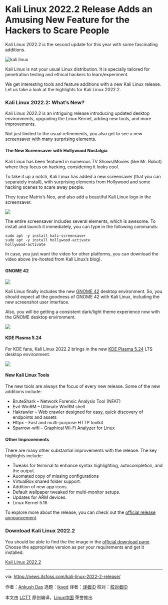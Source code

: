 [#]: subject: "Kali Linux 2022.2 Release Adds an Amusing New Feature for the Hackers to Scare People"
[#]: via: "https://news.itsfoss.com/kali-linux-2022-2-release/"
[#]: author: "Ankush Das https://news.itsfoss.com/author/ankush/"
[#]: collector: "lkxed"
[#]: translator: " "
[#]: reviewer: " "
[#]: publisher: " "
[#]: url: " "

Kali Linux 2022.2 Release Adds an Amusing New Feature for the Hackers to Scare People
======
Kali Linux 2022.2 is the second update for this year with some fascinating additions.

![kali linux][1]

Kali Linux is not your usual Linux distribution. It is specially tailored for penetration testing and ethical hackers to learn/experiment.

We get interesting tools and feature additions with a new Kali Linux release. Let us take a look at the highlights for Kali Linux 2022.2.

### Kali Linux 2022.2: What’s New?

Kali Linux 2022.2 is an intriguing release introducing updated desktop environments, upgrading the Linux Kernel, adding new tools, and more improvements.

Not just limited to the usual refinements, you also get to see a new screensaver with many surprising elements.

#### The New Screensaver with Hollywood Nostalgia

Kali Linux has been featured in numerous TV Shows/Movies (like Mr. Robot) where they focus on hacking, considering it looks cool.

To take it up a notch, Kali Linux has added a new screensaver (that you can separately install), with surprising elements from Hollywood and some hacking scenes to scare away people.

They tease Matrix’s Neo, and also add a beautiful Kali Linux logo in the screensaver.

![][2]

The entire screensaver includes several elements, which is awesome. To install and launch it immediately, you can type in the following commands:

```
sudo apt -y install kali-screensaver
sudo apt -y install hollywood-activate
hollywood-activate
```

In case, you just want the video for other platforms, you can download the video above (re-hosted from Kali Linux’s blog).

#### GNOME 42

![][3]

Kali Linux finally includes the new [GNOME 42][4] desktop environment. So, you should expect all the goodness of GNOME 42 with Kali Linux, including the new screenshot user interface.

Also, you will be getting a consistent dark/light theme experience now with the GNOME desktop environment.

![][5]

#### KDE Plasma 5.24

For KDE fans, Kali Linux 2022.2 brings in the new [KDE Plasma 5.24][6] LTS desktop environment.

![][7]

#### New Kali Linux Tools

The new tools are always the focus of every new release. Some of the new additions include:

* BruteShark – Network Forensic Analysis Tool (NFAT)
* Evil-WinRM – Ultimate WinRM shell
* Hakrawler – Web crawler designed for easy, quick discovery of endpoints and assets
* Httpx – Fast and multi-purpose HTTP toolkit
* Sparrow-wifi – Graphical Wi-Fi Analyzer for Linux

#### Other Improvements

There are many other substantial improvements with the release. The key highlights include:

* Tweaks for terminal to enhance syntax highlighting, autocompletion, and the output.
* Auomated copy of missing configurations
* VirtualBox shared folder support.
* Addition of new app icons.
* Default wallpaper tweaked for multi-monitor setups.
* Updates for ARM devices.
* Linux Kernel 5.16

To explore more about the release, you can check out the [official release announcement][8].

### Download Kali Linux 2022.2 

You should be able to find the the image in the [official download page][9]. Choose the appropriate version as per your requirements and get it installed.

[Kali Linux 2022.2][10]

--------------------------------------------------------------------------------

via: https://news.itsfoss.com/kali-linux-2022-2-release/

作者：[Ankush Das][a]
选题：[lkxed][b]
译者：[译者ID](https://github.com/译者ID)
校对：[校对者ID](https://github.com/校对者ID)

本文由 [LCTT](https://github.com/LCTT/TranslateProject) 原创编译，[Linux中国](https://linux.cn/) 荣誉推出

[a]: https://news.itsfoss.com/author/ankush/
[b]: https://github.com/lkxed
[1]: https://news.itsfoss.com/wp-content/uploads/2022/05/kali-2022-2-release-new.jpg
[2]: https://news.itsfoss.com/wp-content/uploads/2022/05/kali-linux-screensaver.jpg
[3]: https://news.itsfoss.com/wp-content/uploads/2022/05/kali-linux-gnome-42.jpg
[4]: https://news.itsfoss.com/gnome-42-features/
[5]: https://news.itsfoss.com/wp-content/uploads/2022/05/kali-linux-gnome-42-screenshot.jpg
[6]: https://news.itsfoss.com/kde-plasma-5-24-lts-release/
[7]: https://news.itsfoss.com/wp-content/uploads/2022/05/kali-linux-kde-5-24-1024x640.jpg
[8]: https://www.kali.org/blog/kali-linux-2022-2-release/
[9]: https://www.kali.org/get-kali/
[10]: https://www.kali.org/get-kali/
